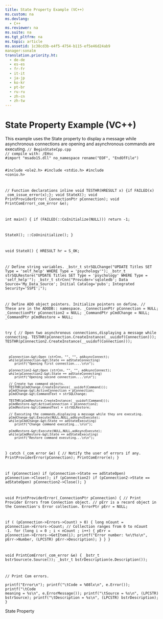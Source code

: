```yaml
---
title: State Property Example (VC++)
ms.custom: na
ms.devlang: 
  - C++
ms.reviewer: na
ms.suite: na
ms.tgt_pltfrm: na
ms.topic: article
ms.assetid: 1c38cd3b-e4f5-4754-b115-ef5e46d24ab9
manager:sonalm
translation.priority.ht: 
  - de-de
  - es-es
  - fr-fr
  - it-it
  - ja-jp
  - ko-kr
  - pt-br
  - ru-ru
  - zh-cn
  - zh-tw
---
```

# State Property Example (VC++)
<?xml version="1.0" encoding="utf-8"?>
<developerReferenceWithoutSyntaxDocument xmlns="http://ddue.schemas.microsoft.com/authoring/2003/5" xmlns:xlink="http://www.w3.org/1999/xlink" xmlns:xsi="http://www.w3.org/2001/XMLSchema-instance" xsi:schemaLocation="http://ddue.schemas.microsoft.com/authoring/2003/5 http://dduestorage.blob.core.windows.net/ddueschema/developer.xsd">
  <introduction>
    <para>This example uses the <legacyLink xlink:href="0b993bac-2653-40b1-bcbb-5b57b6aae2bf">State</legacyLink> property to display a message while asynchronous connections are opening and asynchronous commands are executing.</para>
    <code>// BeginStateCpp.cpp
// compile with: /EHsc
#import "msado15.dll" no_namespace rename("EOF", "EndOfFile")

#include &lt;ole2.h&gt;
#include &lt;stdio.h&gt;
#include &lt;conio.h&gt;

// Function declarations
inline void TESTHR(HRESULT x) {if FAILED(x) _com_issue_error(x);};
void StateX();
void PrintProviderError(_ConnectionPtr pConnection);
void PrintComError(_com_error &amp;e);

int main() {
   if (FAILED(::CoInitialize(NULL)))
      return -1;

   StateX();
   ::CoUninitialize();
}

void StateX() {
   HRESULT  hr = S_OK;

   // Define string variables.
   _bstr_t strSQLChange("UPDATE Titles SET Type = 'self_help' WHERE Type = 'psychology'");
   _bstr_t strSQLRestore("UPDATE Titles SET Type = 'psychology' WHERE Type = 'self_help'");
   _bstr_t strCnn("Provider='sqloledb'; Data Source='My_Data_Source'; Initial Catalog='pubs'; Integrated Security='SSPI';");

   // Define ADO object pointers.  Initialize pointers on define.
   // These are in the ADODB::  namespace.
   _ConnectionPtr pConnection = NULL;
   _ConnectionPtr pConnection2 = NULL;
   _CommandPtr pCmdChange = NULL;
   _CommandPtr pCmdRestore = NULL;

   try {
      // Open two asynchronous connections,displaying a message while connecting.
      TESTHR(pConnection.CreateInstance(__uuidof(Connection)));
      TESTHR(pConnection2.CreateInstance(__uuidof(Connection)));

      pConnection-&gt;Open (strCnn, "", "", adAsyncConnect);
      while(pConnection-&gt;State == adStateConnecting)
         printf("Opening first connection....\n\n");

      pConnection2-&gt;Open (strCnn, "", "", adAsyncConnect);
      while(pConnection2-&gt;State == adStateConnecting)
         printf("Opening second connection....\n\n");

      // Create two command objects.
      TESTHR(pCmdChange.CreateInstance(__uuidof(Command)));
      pCmdChange-&gt;ActiveConnection = pConnection;
      pCmdChange-&gt;CommandText = strSQLChange;

      TESTHR(pCmdRestore.CreateInstance(__uuidof(Command)));
      pCmdRestore-&gt;ActiveConnection = pConnection2;
      pCmdRestore-&gt;CommandText = strSQLRestore;

      // Executing the commands,displaying a message while they are executing.
      pCmdChange-&gt;Execute(NULL,NULL,adAsyncExecute);
      while(pCmdChange-&gt;State == adStateExecuting)
         printf("Change command executing...\n\n");

      pCmdRestore-&gt;Execute(NULL,NULL,adAsyncExecute);
      while(pCmdRestore-&gt;State == adStateExecuting)
         printf("Restore command executing...\n\n");
   }
   catch (_com_error &amp;e) {
      // Notify the user of errors if any.
      PrintProviderError(pConnection);
      PrintComError(e);
   }

   if (pConnection)
      if (pConnection-&gt;State == adStateOpen)
         pConnection-&gt;Close();
   if (pConnection2)
      if (pConnection2-&gt;State == adStateOpen)
         pConnection2-&gt;Close();
}

void PrintProviderError(_ConnectionPtr pConnection) {
   // Print Provider Errors from Connection object.
   // pErr is a record object in the Connection's Error collection.
   ErrorPtr pErr = NULL;

   if ( (pConnection-&gt;Errors-&gt;Count) &gt; 0) {
      long nCount = pConnection-&gt;Errors-&gt;Count;
      // Collection ranges from 0 to nCount -1.
      for (long i = 0 ; i &lt; nCount ; i++) {
         pErr = pConnection-&gt;Errors-&gt;GetItem(i);
         printf("Error number: %x\t%s\n", pErr-&gt;Number, (LPCSTR) pErr-&gt;Description);
      }
   }
}

void PrintComError(_com_error &amp;e) {
   _bstr_t bstrSource(e.Source());
   _bstr_t bstrDescription(e.Description());

   // Print Com errors.  
   printf("Error\n");
   printf("\tCode = %08lx\n", e.Error());
   printf("\tCode meaning = %s\n", e.ErrorMessage());
   printf("\tSource = %s\n", (LPCSTR) bstrSource);
   printf("\tDescription = %s\n", (LPCSTR) bstrDescription);
}</code>
  </introduction>
  <relatedTopics>
<link xlink:href="0b993bac-2653-40b1-bcbb-5b57b6aae2bf">State Property</link>
</relatedTopics>
</developerReferenceWithoutSyntaxDocument>